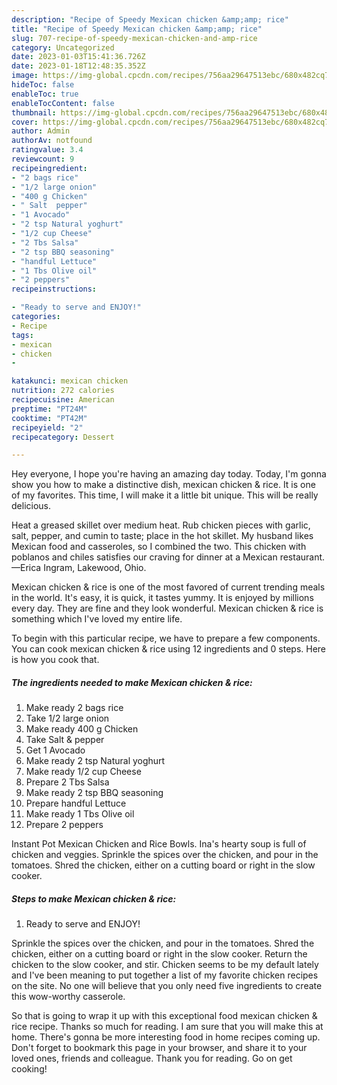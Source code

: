 ```yaml
---
description: "Recipe of Speedy Mexican chicken &amp;amp; rice"
title: "Recipe of Speedy Mexican chicken &amp;amp; rice"
slug: 707-recipe-of-speedy-mexican-chicken-and-amp-rice
category: Uncategorized
date: 2023-01-03T15:41:36.726Z
date: 2023-01-18T12:48:35.352Z
image: https://img-global.cpcdn.com/recipes/756aa29647513ebc/680x482cq70/mexican-chicken-rice-recipe-main-photo.jpg
hideToc: false
enableToc: true
enableTocContent: false
thumbnail: https://img-global.cpcdn.com/recipes/756aa29647513ebc/680x482cq70/mexican-chicken-rice-recipe-main-photo.jpg
cover: https://img-global.cpcdn.com/recipes/756aa29647513ebc/680x482cq70/mexican-chicken-rice-recipe-main-photo.jpg
author: Admin
authorAv: notfound
ratingvalue: 3.4
reviewcount: 9
recipeingredient:
- "2 bags rice"
- "1/2 large onion"
- "400 g Chicken"
- " Salt  pepper"
- "1 Avocado"
- "2 tsp Natural yoghurt"
- "1/2 cup Cheese"
- "2 Tbs Salsa"
- "2 tsp BBQ seasoning"
- "handful Lettuce"
- "1 Tbs Olive oil"
- "2 peppers"
recipeinstructions:

- "Ready to serve and ENJOY!"
categories:
- Recipe
tags:
- mexican
- chicken
- 

katakunci: mexican chicken  
nutrition: 272 calories
recipecuisine: American
preptime: "PT24M"
cooktime: "PT42M"
recipeyield: "2"
recipecategory: Dessert

---
```



Hey everyone, I hope you're having an amazing day today. Today, I'm gonna show you how to make a distinctive dish, mexican chicken &amp; rice. It is one of my favorites. This time, I will make it a little bit unique. This will be really delicious.

Heat a greased skillet over medium heat. Rub chicken pieces with garlic, salt, pepper, and cumin to taste; place in the hot skillet. My husband likes Mexican food and casseroles, so I combined the two. This chicken with poblanos and chiles satisfies our craving for dinner at a Mexican restaurant. —Erica Ingram, Lakewood, Ohio.

Mexican chicken &amp; rice is one of the most favored of current trending meals in the world. It's easy, it is quick, it tastes yummy. It is enjoyed by millions every day. They are fine and they look wonderful. Mexican chicken &amp; rice is something which I've loved my entire life.


To begin with this particular recipe, we have to prepare a few components. You can cook mexican chicken &amp; rice using 12 ingredients and 0 steps. Here is how you cook that.

<!--inarticleads1-->

##### The ingredients needed to make Mexican chicken &amp; rice:

1. Make ready 2 bags rice
1. Take 1/2 large onion
1. Make ready 400 g Chicken
1. Take  Salt &amp; pepper
1. Get 1 Avocado
1. Make ready 2 tsp Natural yoghurt
1. Make ready 1/2 cup Cheese
1. Prepare 2 Tbs Salsa
1. Make ready 2 tsp BBQ seasoning
1. Prepare handful Lettuce
1. Make ready 1 Tbs Olive oil
1. Prepare 2 peppers


Instant Pot Mexican Chicken and Rice Bowls. Ina&#39;s hearty soup is full of chicken and veggies. Sprinkle the spices over the chicken, and pour in the tomatoes. Shred the chicken, either on a cutting board or right in the slow cooker. 

<!--inarticleads2-->

##### Steps to make Mexican chicken &amp; rice:


1. Ready to serve and ENJOY!

Sprinkle the spices over the chicken, and pour in the tomatoes. Shred the chicken, either on a cutting board or right in the slow cooker. Return the chicken to the slow cooker, and stir. Chicken seems to be my default lately and I&#39;ve been meaning to put together a list of my favorite chicken recipes on the site. No one will believe that you only need five ingredients to create this wow-worthy casserole. 

So that is going to wrap it up with this exceptional food mexican chicken &amp; rice recipe. Thanks so much for reading. I am sure that you will make this at home. There's gonna be more interesting food in home recipes coming up. Don't forget to bookmark this page in your browser, and share it to your loved ones, friends and colleague. Thank you for reading. Go on get cooking!

